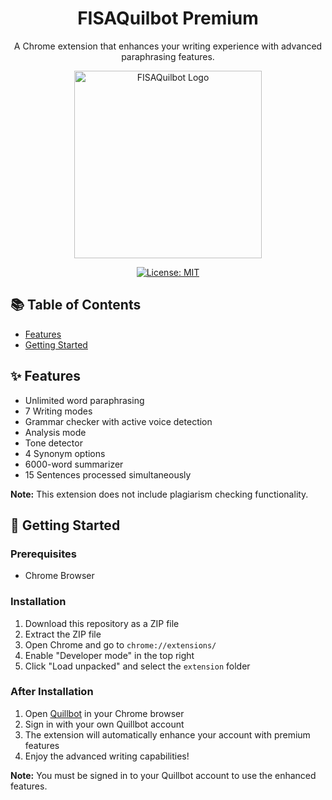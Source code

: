 <h1 align="center">FISAQuilbot Premium</h1>

<p align="center">
  A Chrome extension that enhances your writing experience with advanced paraphrasing features.
</p>

<p align="center">
  <img src="https://raw.githubusercontent.com/fisapool/FISAQuilbot/main/logo.png" alt="FISAQuilbot Logo" width="300">
</p>

<p align="center">
  <a href="LICENSE">
    <img src="https://img.shields.io/badge/license-MIT-blue.svg" alt="License: MIT">
  </a>
</p>

## 📚 Table of Contents

- [Features](#-features)
- [Getting Started](#-getting-started)

## ✨ Features

- Unlimited word paraphrasing
- 7 Writing modes
- Grammar checker with active voice detection
- Analysis mode
- Tone detector
- 4 Synonym options
- 6000-word summarizer
- 15 Sentences processed simultaneously

**Note:** This extension does not include plagiarism checking functionality.

## 🚀 Getting Started

### Prerequisites

- Chrome Browser

### Installation

1. Download this repository as a ZIP file
2. Extract the ZIP file
3. Open Chrome and go to `chrome://extensions/`
4. Enable "Developer mode" in the top right
5. Click "Load unpacked" and select the `extension` folder

### After Installation

1. Open [Quillbot](https://quillbot.com/) in your Chrome browser
2. Sign in with your own Quillbot account
3. The extension will automatically enhance your account with premium features
4. Enjoy the advanced writing capabilities!

**Note:** You must be signed in to your Quillbot account to use the enhanced features.